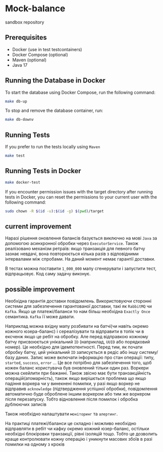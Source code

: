 # Mock-balance
sandbox repository

## Prerequisites
- Docker (use in test testcontainers)
- Docker Compose (optional)
- Maven (optional)
- Java 17

## Running the Database in Docker
To start the database using Docker Compose, run the following command:
```bash
make db-up
```

To stop and remove the database container, run:
```bash
make db-downv
```

## Running Tests
If you prefer to run the tests locally using `Maven`
```bash
make test
```
## Running Tests in Docker
```bash
make docker-test
```
If you encounter permission issues with the target directory after running tests in Docker,
you can reset the permissions to your current user with the following command:
```bash
sudo chown -R $(id -u):$(id -g) $(pwd)/target
```

## current improvement

Наразі рішення оновлення балансів базується виключно на мові `Java` за допомогою асинхронної 
обробки через `ExecutorService`. Також реалізовано механізм ретраїв: якщо транзакція для певного
батчу зазнає невдачі, вона повторюється кілька разів з відповідними
інтервалами між спробами. На даний момент немає гарантії доставки.

В тестах можна поставити `1_000_000` мапу сгенерувати і запустити тест, відпрацьовує. Код саму задачу виконує.

## possible improvement

Необхідна гарантія доставки повідомлень. Використовуючи сторонні
системи для забезпечення гарантованої доставки, такі як `RabbitMQ` чи `Kafka`.
Якщо це платежі/баланси  то нам більш необхідна `Exactly Once` семантика.
`Kafka` її може давати. 

Наприклад можна вхідну мапу розбивати на батчі(чи навіть окремо кожного юзера-баланс) і сереалізувати та відправити в топік чи в ексченж якщо це ребіт на обробку. 
Але перед відправкою кожному батчу присвоюється унікальний `ID` (наприклад, `UUID` або порядковий номер). Це 
необхідно для ідемпотентності. Перед тим, як почати обробку батчу, цей унікальний `ID` записується в редіс або іншу систему/базу даних.
Запис може включати інформацію про стан операції: типу, `started`, `success`, `error` ...
Це все потрібно для забезпечення того, щоб кожен баланс користувача був оновлений тільки один раз.
Воркери можна скейлити при бажанні. Також звісно має бути транзакційність операцій(атомарність), також якщо вирішється проблема що якщо падіння
воркера чи у винекнені помилки, у разі якщо воркер не відправив `acknowledge` (підтвердження успішної обробки),
повідомлення автоматично буде оброблене іншим воркером або тим же воркером після перезапуску. Тобто відновлення після помилок і обробка дублюючих записів

Також необхідно налаштувати `моніторинг` та `алертинг`. 

На практиці платежі/баланси це складно і можливо необхідно відправляти в ребіт чи кафку 
окремо кожний юзер-баланс, остільки необхідні блокіровки транзакції, рівні ізоляцій тощо. Тобто
це дозволить краще контролювати кожну операцію і уникнути масових збоїв в разі помилки на одному з кроків